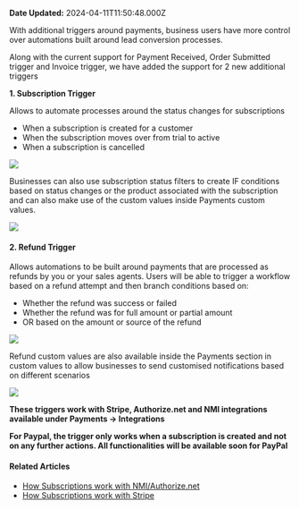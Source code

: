 **Date Updated:** 2024-04-11T11:50:48.000Z

With additional triggers around payments, business users have more control over automations built around lead conversion processes.  
  
Along with the current support for Payment Received, Order Submitted trigger and Invoice trigger, we have added the support for 2 new additional triggers

  
**1\. Subscription Trigger**

  
Allows to automate processes around the status changes for subscriptions

* When a subscription is created for a customer
* When the subscription moves over from trial to active
* When a subscription is cancelled

  
![](https://s3.amazonaws.com/cdn.freshdesk.com/data/helpdesk/attachments/production/155023959671/original/Um9xxbDbdOh3_6DL7wkqyY9voUUKnNJqwA.png?1712223286)
  
  
Businesses can also use subscription status filters to create IF conditions based on status changes or the product associated with the subscription and can also make use of the custom values inside Payments custom values.  
  
  
![](https://s3.amazonaws.com/cdn.freshdesk.com/data/helpdesk/attachments/production/155023960152/original/leLhKdSRr1m71UNylLWYcjpZIc6WMwJmtA.png?1712223613)
  
  
#### **2\. Refund Trigger**

  
Allows automations to be built around payments that are processed as refunds by you or your sales agents. Users will be able to trigger a workflow based on a refund attempt and then branch conditions based on: 

  
* Whether the refund was success or failed
* Whether the refund was for full amount or partial amount
* OR based on the amount or source of the refund

  
![](https://s3.amazonaws.com/cdn.freshdesk.com/data/helpdesk/attachments/production/155023961501/original/a-24CCX_0JlZO9TAA350GUj2c79hnlG5mA.png?1712224412)
  
  
Refund custom values are also available inside the Payments section in custom values to allow businesses to send customised notifications based on different scenarios

  
![](https://s3.amazonaws.com/cdn.freshdesk.com/data/helpdesk/attachments/production/155023961659/original/boJMFD6t8CXJPrCAN54Y-Qu_c_IAMLhXCA.png?1712224503)
  
  
**These triggers work with Stripe, Authorize.net and NMI integrations available under Payments -> Integrations**  
  
**For Paypal, the trigger only works when a subscription is created and not on any further actions. All functionalities will be available soon for PayPal**

  
#### **Related Articles**

  
* [How Subscriptions work with NMI/Authorize.net](https://help.gohighlevel.com/support/solutions/articles/48001231144-authorize-net-integration-for-processing-payments)
* [How Subscriptions work with Stripe](https://docs.stripe.com/billing/subscriptions/overview)

  
